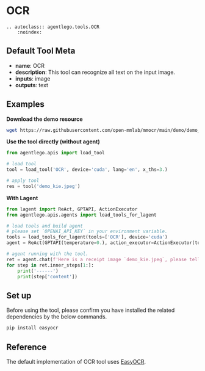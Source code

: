 # OCR

```{eval-rst}
.. autoclass:: agentlego.tools.OCR
    :noindex:
```

## Default Tool Meta

- **name**: OCR
- **description**: This tool can recognize all text on the input image.
- **inputs**: image
- **outputs**: text

## Examples

**Download the demo resource**

```bash
wget https://raw.githubusercontent.com/open-mmlab/mmocr/main/demo/demo_kie.jpeg
```

**Use the tool directly (without agent)**

```python
from agentlego.apis import load_tool

# load tool
tool = load_tool('OCR', device='cuda', lang='en', x_ths=3.)

# apply tool
res = tool('demo_kie.jpeg')
```

**With Lagent**

```python
from lagent import ReAct, GPTAPI, ActionExecutor
from agentlego.apis.agents import load_tools_for_lagent

# load tools and build agent
# please set `OPENAI_API_KEY` in your environment variable.
tools = load_tools_for_lagent(tools=['OCR'], device='cuda')
agent = ReAct(GPTAPI(temperature=0.), action_executor=ActionExecutor(tools))

# agent running with the tool.
ret = agent.chat(f'Here is a receipt image `demo_kie.jpeg`, please tell me the total cost.')
for step in ret.inner_steps[1:]:
    print('------')
    print(step['content'])
```

## Set up

Before using the tool, please confirm you have installed the related dependencies by the below commands.

```bash
pip install easyocr
```

## Reference

The default implementation of OCR tool uses [EasyOCR](https://github.com/JaidedAI/EasyOCR).
